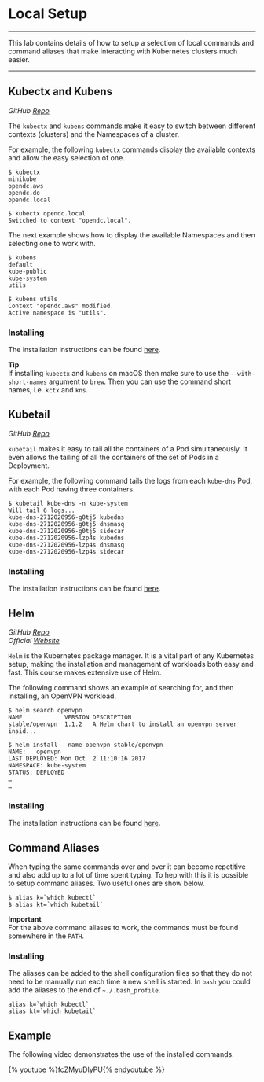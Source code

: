 # Local Setup

---

This lab contains details of how to setup a selection of local commands and command aliases that make interacting with Kubernetes clusters much easier.

---


## Kubectx and Kubens

*GitHub [Repo](https://github.com/ahmetb/kubectx)*

The `kubectx` and `kubens` commands make it easy to switch between different contexts (clusters) and the Namespaces of a cluster.

For example, the following `kubectx` commands display the available contexts and allow the easy selection of one.

```console
$ kubectx
minikube
opendc.aws
opendc.do
opendc.local

$ kubectx opendc.local
Switched to context "opendc.local".
```

The next example shows how to display the available Namespaces and then selecting one  to work with.

```console
$ kubens
default
kube-public
kube-system
utils

$ kubens utils
Context "opendc.aws" modified.
Active namespace is "utils".
```

<asciinema-player src="../asciinema/kubectx_kubens.json" rows="20"></asciinema-player>

### Installing

The installation instructions can be found [here](https://github.com/ahmetb/kubectx#installation).

**Tip**<br/>
If installing `kubectx` and `kubens` on macOS then make sure to use the `--with-short-names` argument to `brew`.  Then you can use the command short names, i.e. `kctx` and `kns`.


## Kubetail

*GitHub [Repo](https://github.com/johanhaleby/kubetail)*

`kubetail` makes it easy to tail all the containers of a Pod simultaneously.  It even allows the tailing of all the containers of the set of Pods in a Deployment. 

For example, the following command tails the logs from each `kube-dns` Pod, with each Pod having three containers.

```console
$ kubetail kube-dns -n kube-system
Will tail 6 logs...
kube-dns-2712020956-g0tj5 kubedns
kube-dns-2712020956-g0tj5 dnsmasq
kube-dns-2712020956-g0tj5 sidecar
kube-dns-2712020956-lzp4s kubedns
kube-dns-2712020956-lzp4s dnsmasq
kube-dns-2712020956-lzp4s sidecar
```

<asciinema-player src="../asciinema/kubetail.json" rows="20"></asciinema-player>

### Installing

The installation instructions can be found [here](https://github.com/johanhaleby/kubetail#installation).


## Helm

*GitHub [Repo](https://github.com/kubernetes/helm)<br/>*
*Official [Website](https://helm.sh)*


`Helm` is the Kubernetes package manager.  It is a vital part of any Kubernetes setup, making the installation and management of workloads both easy and fast.  This course makes extensive use of Helm.

The following command shows an example of searching for, and then installing, an OpenVPN workload. 

```console
$ helm search openvpn
NAME          	VERSION	DESCRIPTION
stable/openvpn	1.1.2  	A Helm chart to install an openvpn server insid...

$ helm install --name openvpn stable/openvpn
NAME:   openvpn
LAST DEPLOYED: Mon Oct  2 11:10:16 2017
NAMESPACE: kube-system
STATUS: DEPLOYED
…
…
```

<asciinema-player src="../asciinema/helm.json" rows="20"></asciinema-player>

### Installing

The installation instructions can be found [here](https://docs.helm.sh/using_helm/#quickstart).


## Command Aliases

When typing the same commands over and over it can become repetitive and also add up to a lot of time spent typing.  To hep with this it is possible to setup command aliases.  Two useful ones are show below.

```console
$ alias k=`which kubectl`
$ alias kt=`which kubetail`
```

**Important**<br/>
For the above command aliases to work, the commands must be found somewhere in the `PATH`.

<asciinema-player src="../asciinema/command_aliases.json" rows="20"></asciinema-player>

### Installing

The aliases can be added to the shell configuration files so that they do not need to be manually run each time a new shell is started.  In `bash` you could add the aliases to the end of  `~./.bash_profile`.  

```console+lineNumbers:true+lineNumberStart:100
alias k=`which kubectl`
alias kt=`which kubetail`
```


## Example

The following video demonstrates the use of the installed commands.

{% youtube %}fcZMyuDlyPU{% endyoutube %}


